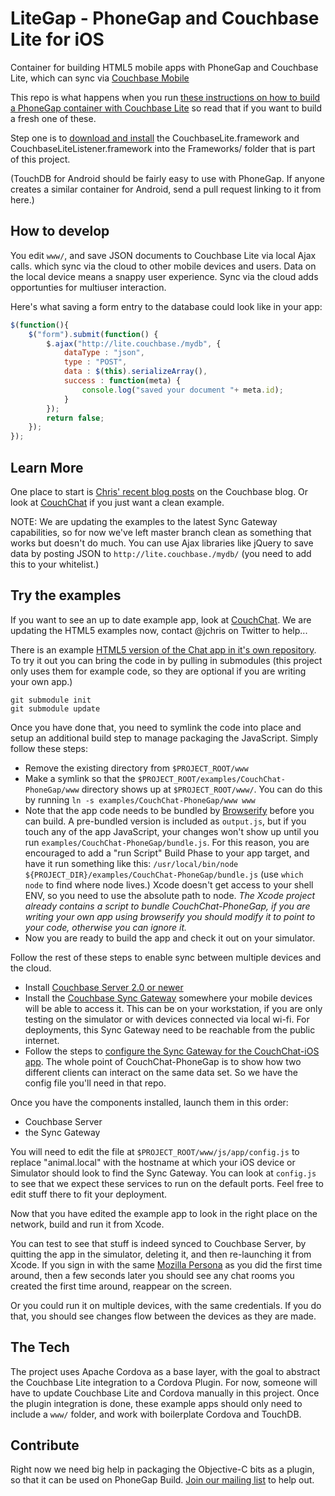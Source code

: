 LiteGap - PhoneGap and Couchbase Lite for iOS
========

Container for building HTML5 mobile apps with PhoneGap and Couchbase Lite, which can sync via [Couchbase Mobile](https://github.com/couchbaselabs/mobile)

This repo is what happens when you run [these instructions on how to build a PhoneGap container with Couchbase Lite](https://github.com/couchbaselabs/LiteGap/wiki/Building-a-PhoneGap-Couchbase-Lite-Container) so read that if you want to build a fresh one of these.

Step one is to [download and install](https://github.com/couchbase/couchbase-lite-ios) the CouchbaseLite.framework and CouchbaseLiteListener.framework into the Frameworks/ folder that is part of this project.

(TouchDB for Android should be fairly easy to use with PhoneGap. If anyone creates a similar container for Android, send a pull request linking to it from here.)

## How to develop

You edit `www/`,  and save JSON documents to Couchbase Lite via local Ajax calls. which sync via the cloud to other mobile devices and users. Data on the local device means a snappy user experience. Sync via the cloud adds opportunties for multiuser interaction.

Here's what saving a form entry to the database could look like in your app:

```javascript
$(function(){
	$("form").submit(function() {
		$.ajax("http://lite.couchbase./mydb", {
			dataType : "json",
			type : "POST",
			data : $(this).serializeArray(),
			success : function(meta) {
				console.log("saved your document "+ meta.id);
			}
		});
		return false;
	});
});
```

## Learn More

One place to start is [Chris' recent blog posts](http://blog.couchbase.com/j) on the Couchbase blog. Or look at [CouchChat](https://github.com/couchbaselabs/CouchChat-iOS) if you just want a clean example.

NOTE: We are updating the examples to the latest Sync Gateway capabilities, so for now we've left master branch clean as something that works but doesn't do much. You can use Ajax libraries like jQuery to save data by posting JSON to `http://lite.couchbase./mydb/` (you need to add this to your whitelist.)

## Try the examples

If you want to see an up to date example app, look at [CouchChat](https://github.com/couchbaselabs/CouchChat-iOS). We are updating the HTML5 examples now, contact @jchris on Twitter to help...

There is an example [HTML5 version of the Chat app in it's own repository](https://github.com/couchbaselabs/CouchChat-PhoneGap). To try it out you can bring the code in by pulling in submodules (this project only uses them for example code, so they are optional if you are writing your own app.)

	git submodule init
	git submodule update

Once you have done that, you need to symlink the code into place and setup an additional build step to manage packaging the JavaScript. Simply follow these steps:

* Remove the existing directory from `$PROJECT_ROOT/www`
* Make a symlink so that the `$PROJECT_ROOT/examples/CouchChat-PhoneGap/www` directory shows up at `$PROJECT_ROOT/www/`. You can do this by running `ln -s examples/CouchChat-PhoneGap/www www`
* Note that the app code needs to be bundled by [Browserify](http://browserify.org/) before you can build. A pre-bundled version is included as `output.js`, but if you touch any of the app JavaScript, your changes won't show up until you run `examples/CouchChat-PhoneGap/bundle.js`. For this reason, you are encouraged to add a "run Script" Build Phase to your app target, and have it run something like this: `/usr/local/bin/node ${PROJECT_DIR}/examples/CouchChat-PhoneGap/bundle.js` (use `which node` to find where node lives.) Xcode doesn't get access to your shell ENV, so you need to use the absolute path to node. *The Xcode project already contains a script to bundle CouchChat-PhoneGap, if you are writing your own app using browserify you should modify it to point to your code, otherwise you can ignore it.*
* Now you are ready to build the app and check it out on your simulator.

Follow the rest of these steps to enable sync between multiple devices and the cloud.

* Install [Couchbase Server 2.0 or newer](http://www.couchbase.com/couchbase-server/overview)
* Install the [Couchbase Sync Gateway](https://github.com/couchbaselabs/sync_gateway) somewhere your mobile devices will be able to access it. This can be on your workstation, if you are only testing on the simulator or with devices connected via local wi-fi. For deployments, this Sync Gateway need to be reachable from the public internet.
* Follow the steps to [configure the Sync Gateway for the CouchChat-iOS app](https://github.com/couchbaselabs/CouchChat-iOS). The whole point of CouchChat-PhoneGap is to show how two different clients can interact on the same data set. So we have the config file you'll need in that repo.

Once you have the components installed, launch them in this order:

* Couchbase Server
* the Sync Gateway

You will need to edit the file at `$PROJECT_ROOT/www/js/app/config.js` to replace "animal.local" with the hostname at which your iOS device or Simulator should look to find the Sync Gateway. You can look at `config.js` to see that we expect these services to run on the default ports. Feel free to edit stuff there to fit your deployment.

Now that you have edited the example app to look in the right place on the network, build and run it from Xcode.

You can test to see that stuff is indeed synced to Couchbase Server, by quitting the app in the simulator, deleting it, and then re-launching it from Xcode. If you sign in with the same [Mozilla Persona](https://login.persona.org/) as you did the first time around, then a few seconds later you should see any chat rooms you created the first time around, reappear on the screen.

Or you could run it on multiple devices, with the same credentials. If you do that, you should see changes flow between the devices as they are made.

## The Tech

The project uses Apache Cordova as a base layer, with the goal to abstract the Couchbase Lite integration to a Cordova Plugin. For now, someone will have to update Couchbase Lite and Cordova manually in this project. Once the plugin integration is done, these example apps should only need to include a `www/` folder, and work with boilerplate Cordova and TouchDB.


## Contribute

Right now we need big help in packaging the Objective-C bits as a plugin, so that it can be used on PhoneGap Build. [Join our mailing list](https://groups.google.com/forum/#!forum/mobile-couchbase) to help out.



